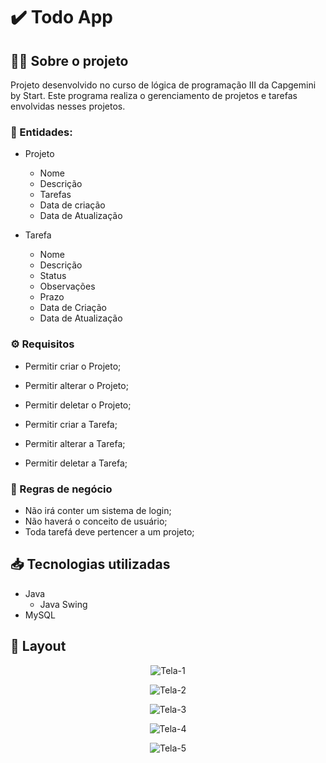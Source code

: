 # ✔️ Todo App 


## 👩‍💻 Sobre o projeto
 Projeto desenvolvido no curso de lógica de programação III da Capgemini by Start. Este programa realiza o gerenciamento de projetos e tarefas envolvidas nesses projetos.


### 📝 Entidades:

* Projeto
   * Nome
   * Descrição
   * Tarefas
   * Data de criação
   * Data de Atualização

* Tarefa
   * Nome
   * Descrição
   * Status
   * Observações
   * Prazo
   * Data de Criação
   * Data de Atualização

### ⚙️ Requisitos

* Permitir criar o Projeto;
* Permitir alterar o Projeto;
* Permitir deletar o Projeto;

* Permitir criar a Tarefa;
* Permitir alterar a Tarefa;
* Permitir deletar a Tarefa;

### 💼 Regras de negócio
 
* Não irá conter um sistema de login;
* Não haverá o conceito de usuário;
* Toda tarefá deve pertencer a um projeto;

## 📥 Tecnologias utilizadas

* Java
    * Java Swing
* MySQL

## 🎨 Layout

<div align="center">

![Tela-1](https://user-images.githubusercontent.com/108686840/194093605-f284c0b7-f1dd-4dc6-81f4-7353cf3548db.jpg)

![Tela-2](https://user-images.githubusercontent.com/108686840/194099102-22cdbc63-27e4-491e-aca9-70069d3e37cb.jpg)

![Tela-3](https://user-images.githubusercontent.com/108686840/194099105-31c5abc7-abe2-4d67-a2d1-2a359c3cf978.jpg)

![Tela-4](https://user-images.githubusercontent.com/108686840/194099107-7507333b-4e43-4d61-9060-1ccf17ad915b.jpg)

![Tela-5](https://user-images.githubusercontent.com/108686840/194099108-1b319595-68b9-4993-9319-60df771108b1.jpg)

</div>
